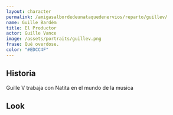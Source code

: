 ```yaml
---
layout: character
permalink: /amigasalbordedeunataquedenervios/reparto/guillev/
name: Guille Bardém
title: El Productor
actor: Guille Vance
image: /assets/portraits/guillev.png
frase: Qué overdose.
color: "#EDCC4F"
---
```


## Historia

Guille V trabaja con Natita en el mundo de la musica

## Look

